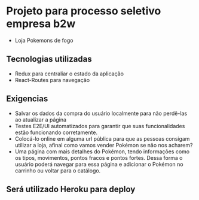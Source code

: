 # Projeto para processo seletivo empresa b2w 

* Loja Pokemons de fogo 

## Tecnologias utilizadas 

* Redux para centraliar o estado da aplicação 
* React-Routes para navegação 



## Exigencias

* Salvar os dados da compra do usuário localmente para não perdê-las ao atualizar a página
* Testes E2E/UI automatizados para garantir que suas funcionalidades estão funcionando corretamente.
* Colocá-lo online em alguma url pública para que as pessoas consigam utilizar a loja, afinal como vamos vender Pokémon se não nos acharem?
* Uma página com mais detalhes do Pokémon, tendo informações como os tipos, movimentos, pontos fracos e pontos fortes. Dessa forma o usuário poderá navegar para essa página e adicionar o Pokémon no carrinho ou voltar para o catálogo.

## Será utilizado Heroku para deploy
